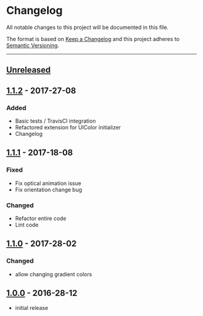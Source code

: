 # Changelog
All notable changes to this project will be documented in this file.

The format is based on [Keep a Changelog](http://keepachangelog.com/en/1.0.0/) and this project adheres to [Semantic Versioning](http://semver.org/spec/v2.0.0.html).

---

## [Unreleased]

## [1.1.2] - 2017-27-08
### Added
 - Basic tests / TravisCI integration
 - Refactored extension for UIColor initializer
 - Changelog

## [1.1.1] - 2017-18-08
### Fixed
 - Fix optical animation issue
 - Fix orientation change bug
### Changed
 - Refactor entire code
 - Lint code

## [1.1.0] - 2017-28-02
### Changed
 - allow changing gradient colors

## [1.0.0] - 2016-28-12
- initial release


[Unreleased]: https://github.com/fxm90/GradientLoadingBar/compare/1.1.2...master
[1.1.2]: https://github.com/fxm90/GradientLoadingBar/compare/1.1.1...1.1.2
[1.1.1]: https://github.com/fxm90/GradientLoadingBar/compare/1.1.0...1.1.1
[1.1.0]: https://github.com/fxm90/GradientLoadingBar/compare/1.0.0...1.1.0
[1.0.0]: https://github.com/fxm90/GradientLoadingBar

